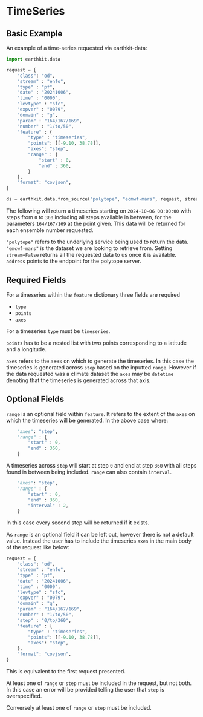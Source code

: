 # TimeSeries

## Basic Example

<!-- ### Polytope-mars

A basic example of requesting a timeseries using polytope-mars:

```python
from polytope_mars.api import PolytopeMars

request = {
    "class": "od",
    "stream" : "enfo",
    "type" : "pf",
    "date" : "20241006",
    "time" : "0000",
    "levtype" : "sfc",
    "expver" : "0079", 
    "domain" : "g",
    "param" : "164/167/169",
    "number" : "1/to/50",
    "feature" : {
        "type" : "timeseries",
        "points": [[-9.10, 38.78]],
        "axes": "step",
        "range" : {
            "start" : 0,
            "end" : 360,
        }
    },
    "format": "covjson",
}

result = PolytopeMars().extract(request)
```

The following will return a timeseries starting on `2024-10-06 00:00:00` with steps from `0` to `360` including all steps available in between, for the parameters `164/167/169` at the point given. This data will be returned for each ensemble number requested.

Notes: 
* The data has to exist in the data source pointed to in the config.
* No config is provided via the PolytopeMars interface so a config will be loaded from the default locations. The config can also be passed directly via the interface.

### Earthkit-data -->

An example of a time-series requested via earthkit-data:

```python
import earthkit.data

request = {
    "class": "od",
    "stream" : "enfo",
    "type" : "pf",
    "date" : "20241006",
    "time" : "0000",
    "levtype" : "sfc",
    "expver" : "0079", 
    "domain" : "g",
    "param" : "164/167/169",
    "number" : "1/to/50",
    "feature" : {
        "type" : "timeseries",
        "points": [[-9.10, 38.78]],
        "axes": "step",
        "range" : {
            "start" : 0,
            "end" : 360,
        }
    },
    "format": "covjson",
}

ds = earthkit.data.from_source("polytope", "ecmwf-mars", request, stream=False, address='polytope.ecmwf.int')
```
The following will return a timeseries starting on `2024-10-06 00:00:00` with steps from `0` to `360` including all steps available in between, for the parameters `164/167/169` at the point given. This data will be returned for each ensemble number requested.

`"polytope"` refers to the underlying service being used to return the data. `"emcwf-mars"` is the dataset we are looking to retrieve from. Setting `stream=False` returns all the requested data to us once it is available. `address` points to the endpoint for the polytope server.

## Required Fields

For a timeseries within the `feature` dictionary three fields are required

* `type`
* `points`
* `axes`

For a timeseries `type` must be `timeseries`.

`points` has to be a nested list with two points corresponding to a latitude and a longitude.

`axes` refers to the axes on which to generate the timeseries. In this case the timeseries is generated across `step` based on the inputted `range`. However if the data requested was a climate dataset the `axes` may be `datetime` denoting that the timeseries is generated across that axis.


## Optional Fields

`range` is an optional field within `feature`. It refers to the extent of the `axes` on which the timeseries will be generated. In the above case where:

```python
    "axes": "step",
    "range" : {
        "start" : 0,
        "end" : 360,
    }
```

A timeseries across `step` will start at step `0` and end at step `360` with all steps found in between being included. `range` can also contain `interval`.

```python
    "axes": "step",
    "range" : {
        "start" : 0,
        "end" : 360,
        "interval" : 2,
    }
```
In this case every second step will be returned if it exists.

As `range` is an optional field it can be left out, however there is not a default value. Instead the user has to include the timeseries `axes` in the main body of the request like below:

```python
request = {
    "class": "od",
    "stream" : "enfo",
    "type" : "pf",
    "date" : "20241006",
    "time" : "0000",
    "levtype" : "sfc",
    "expver" : "0079", 
    "domain" : "g",
    "param" : "164/167/169",
    "number" : "1/to/50",
    "step" : "0/to/360",
    "feature" : {
        "type" : "timeseries",
        "points": [[-9.10, 38.78]],
        "axes": "step",
    },
    "format": "covjson",
}
```

This is equivalent to the first request presented. 

At least one of `range` or `step` must be included in the request, but not both. In this case an error will be provided telling the user that `step` is overspecified.

Conversely at least one of `range` or `step` must be included.
